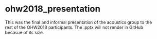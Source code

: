# ohw2018_presentation

This was the final and informal presentation of the acoustics group to the rest of the OHW2018 participants. The .pptx will not render in GitHub becasue of its size.
